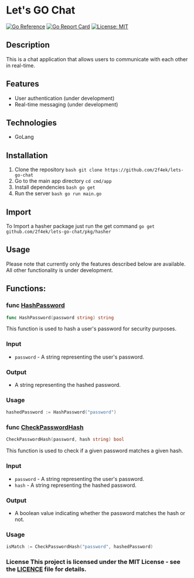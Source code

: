 # Let's GO Chat
[![Go Reference](https://pkg.go.dev/badge/github.com/2f4ek/lets-go-chat.svg)](https://pkg.go.dev/github.com/2f4ek/lets-go-chat)
[![Go Report Card](https://goreportcard.com/badge/github.com/2f4ek/lets-go-chat)](https://goreportcard.com/report/github.com/2f4ek/lets-go-chat)
[![License: MIT](https://img.shields.io/badge/License-MIT-yellow.svg)](https://opensource.org/licenses/MIT)
## Description
This is a chat application that allows users to communicate with each other in real-time. 
## Features
- User authentication (under development)
- Real-time messaging (under development)
## Technologies 
   - GoLang
## Installation
   1. Clone the repository ```bash git clone https://github.com/2f4ek/lets-go-chat```
   2. Go to the main app directory ```cd cmd/app```
   3. Install dependencies ```bash go get```
   4. Run the server ```bash go run main.go```
## Import
To Import a hasher package just run the get command ```go get github.com/2f4ek/lets-go-chat/pkg/hasher```
## Usage 
Please note that currently only the features described below are available. All other functionality is under development.
## Functions: 
### func [HashPassword](https://github.com/2f4ek/lets-go-chat/blob/main/pkg/hasher/hasher.go#L10)
```go 
func HashPassword(password string) string
``` 
This function is used to hash a user's password for security purposes. 
### Input 
- `password` - A string representing the user's password. 
### Output
- A string representing the hashed password. 
### Usage
```go 
hashedPassword := HashPassword("password") 
```
###
### func [CheckPasswordHash](https://github.com/2f4ek/lets-go-chat/blob/main/pkg/hasher/hasher.go#L19)
```go
CheckPasswordHash(password, hash string) bool
```
This function is used to check if a given password matches a given hash. 
### Input
- `password` - A string representing the user's password. 
- `hash` - A string representing the hashed password. 
### Output 
- A boolean value indicating whether the password matches the hash or not. 
### Usage 
```go
isMatch := CheckPasswordHash("password", hashedPassword)
```

### License This project is licensed under the MIT License - see the [LICENCE](LICENCE.md) file for details.